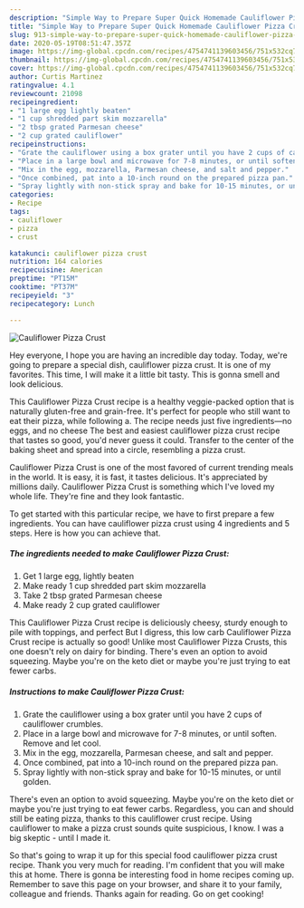 ```yaml
---
description: "Simple Way to Prepare Super Quick Homemade Cauliflower Pizza Crust"
title: "Simple Way to Prepare Super Quick Homemade Cauliflower Pizza Crust"
slug: 913-simple-way-to-prepare-super-quick-homemade-cauliflower-pizza-crust
date: 2020-05-19T08:51:47.357Z
image: https://img-global.cpcdn.com/recipes/4754741139603456/751x532cq70/cauliflower-pizza-crust-recipe-main-photo.jpg
thumbnail: https://img-global.cpcdn.com/recipes/4754741139603456/751x532cq70/cauliflower-pizza-crust-recipe-main-photo.jpg
cover: https://img-global.cpcdn.com/recipes/4754741139603456/751x532cq70/cauliflower-pizza-crust-recipe-main-photo.jpg
author: Curtis Martinez
ratingvalue: 4.1
reviewcount: 21098
recipeingredient:
- "1 large egg lightly beaten"
- "1 cup shredded part skim mozzarella"
- "2 tbsp grated Parmesan cheese"
- "2 cup grated cauliflower"
recipeinstructions:
- "Grate the cauliflower using a box grater until you have 2 cups of cauliflower crumbles."
- "Place in a large bowl and microwave for 7-8 minutes, or until soften. Remove and let cool."
- "Mix in the egg, mozzarella, Parmesan cheese, and salt and pepper."
- "Once combined, pat into a 10-inch round on the prepared pizza pan."
- "Spray lightly with non-stick spray and bake for 10-15 minutes, or until golden."
categories:
- Recipe
tags:
- cauliflower
- pizza
- crust

katakunci: cauliflower pizza crust 
nutrition: 164 calories
recipecuisine: American
preptime: "PT15M"
cooktime: "PT37M"
recipeyield: "3"
recipecategory: Lunch

---
```



![Cauliflower Pizza Crust](https://img-global.cpcdn.com/recipes/4754741139603456/751x532cq70/cauliflower-pizza-crust-recipe-main-photo.jpg)

Hey everyone, I hope you are having an incredible day today. Today, we're going to prepare a special dish, cauliflower pizza crust. It is one of my favorites. This time, I will make it a little bit tasty. This is gonna smell and look delicious.

This Cauliflower Pizza Crust recipe is a healthy veggie-packed option that is naturally gluten-free and grain-free. It&#39;s perfect for people who still want to eat their pizza, while following a. The recipe needs just five ingredients—no eggs, and no cheese The best and easiest cauliflower pizza crust recipe that tastes so good, you&#39;d never guess it could. Transfer to the center of the baking sheet and spread into a circle, resembling a pizza crust.

Cauliflower Pizza Crust is one of the most favored of current trending meals in the world. It is easy, it is fast, it tastes delicious. It's appreciated by millions daily. Cauliflower Pizza Crust is something which I've loved my whole life. They're fine and they look fantastic.


To get started with this particular recipe, we have to first prepare a few ingredients. You can have cauliflower pizza crust using 4 ingredients and 5 steps. Here is how you can achieve that.

<!--inarticleads1-->

##### The ingredients needed to make Cauliflower Pizza Crust:

1. Get 1 large egg, lightly beaten
1. Make ready 1 cup shredded part skim mozzarella
1. Take 2 tbsp grated Parmesan cheese
1. Make ready 2 cup grated cauliflower


This Cauliflower Pizza Crust recipe is deliciously cheesy, sturdy enough to pile with toppings, and perfect But I digress, this low carb Cauliflower Pizza Crust recipe is actually so good! Unlike most Cauliflower Pizza Crusts, this one doesn&#39;t rely on dairy for binding. There&#39;s even an option to avoid squeezing. Maybe you&#39;re on the keto diet or maybe you&#39;re just trying to eat fewer carbs. 

<!--inarticleads2-->

##### Instructions to make Cauliflower Pizza Crust:

1. Grate the cauliflower using a box grater until you have 2 cups of cauliflower crumbles.
1. Place in a large bowl and microwave for 7-8 minutes, or until soften. Remove and let cool.
1. Mix in the egg, mozzarella, Parmesan cheese, and salt and pepper.
1. Once combined, pat into a 10-inch round on the prepared pizza pan.
1. Spray lightly with non-stick spray and bake for 10-15 minutes, or until golden.


There&#39;s even an option to avoid squeezing. Maybe you&#39;re on the keto diet or maybe you&#39;re just trying to eat fewer carbs. Regardless, you can and should still be eating pizza, thanks to this cauliflower crust recipe. Using cauliflower to make a pizza crust sounds quite suspicious, I know. I was a big skeptic - until I made it. 

So that's going to wrap it up for this special food cauliflower pizza crust recipe. Thank you very much for reading. I'm confident that you will make this at home. There is gonna be interesting food in home recipes coming up. Remember to save this page on your browser, and share it to your family, colleague and friends. Thanks again for reading. Go on get cooking!

